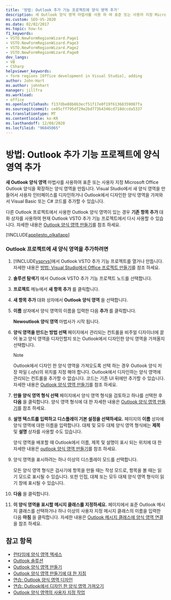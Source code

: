 ```yaml
---
title: '방법: Outlook 추가 기능 프로젝트에 양식 영역 추가'
description: 새 Outlook 양식 영역 마법사를 사용 하 여 표준 또는 사용자 지정 Microsoft Office Outlook 양식을 확장 하는 양식 영역을 만드는 방법에 대해 알아봅니다.
ms.custom: SEO-VS-2020
ms.date: 02/02/2017
ms.topic: how-to
f1_keywords:
- VSTO.NewFormRegionWizard.Page1
- VSTO.NewFormRegionWizard.Page3
- VSTO.NewFormRegionWizard.Page2
- VSTO.NewFormRegionWizard.Page0
dev_langs:
- VB
- CSharp
helpviewer_keywords:
- form regions [Office development in Visual Studio], adding
author: John-Hart
ms.author: johnhart
manager: jillfra
ms.workload:
- office
ms.openlocfilehash: f137dbe88b8b3ecf51f17e0f19f61368359087fa
ms.sourcegitcommit: ce85cff795df29e2bd773b4346cd718dccda5337
ms.translationtype: MT
ms.contentlocale: ko-KR
ms.lasthandoff: 12/08/2020
ms.locfileid: "96845065"
---
```

# <a name="how-to-add-a-form-region-to-an-outlook-add-in-project"></a>방법: Outlook 추가 기능 프로젝트에 양식 영역 추가
  **새 Outlook 양식 영역** 마법사를 사용하여 표준 또는 사용자 지정 Microsoft Office Outlook 양식을 확장하는 양식 영역을 만듭니다. Visual Studio에서 새 양식 영역을 만들어서 사용자 인터페이스를 디자인하거나 Outlook에서 디자인한 양식 영역을 가져와서 Visual Basic 또는 C# 코드를 추가할 수 있습니다.

 다른 Outlook 프로젝트에서 사용한 Outlook 양식 영역이 있는 경우 **기존 항목 추가** 대화 상자를 사용하여 현재 Outlook VSTO 추가 기능 프로젝트에서 다시 사용할 수 있습니다. 자세한 내용은 [Outlook 양식 영역 만들기](../vsto/creating-outlook-form-regions.md)를 참조 하세요.

 [!INCLUDE[appliesto_olkallapp](../vsto/includes/appliesto-olkallapp-md.md)]

### <a name="to-add-a-new-form-region-to-an-outlook-project"></a>Outlook 프로젝트에 새 양식 영역을 추가하려면

1. [!INCLUDE[vsprvs](../sharepoint/includes/vsprvs-md.md)]에서 Outlook VSTO 추가 기능 프로젝트를 열거나 만듭니다. 자세한 내용은 [방법: Visual Studio에서 Office 프로젝트 만들기](../vsto/how-to-create-office-projects-in-visual-studio.md)를 참조 하세요.

2. **솔루션 탐색기** 에서 Outlook VSTO 추가 기능 프로젝트 노드를 선택합니다.

3. **프로젝트** 메뉴에서 **새 항목 추가** 를 클릭합니다.

4. **새 항목 추가** 대화 상자에서 **Outlook 양식 영역** 을 선택합니다.

5. **이름** 상자에서 양식 영역의 이름을 입력한 다음 **추가** 를 클릭합니다.

     **Newoutlook 양식 영역** 마법사가 시작 됩니다.

6. **양식 영역을 만드는 방법 선택** 페이지에서 관리되는 컨트롤을 비주얼 디자이너에 끌어 놓고 양식 영역을 디자인할지 또는 Outlook에서 디자인한 양식 영역을 가져올지 선택합니다.

    > [!NOTE]
    > Outlook에서 디자인 한 양식 영역을 가져오도록 선택 하는 경우 Outlook 양식 저장 파일 (*.ofs*)의 위치를 지정 해야 합니다. Outlook에서 디자인하는 양식 영역에 관리되는 컨트롤을 추가할 수 없습니다. 코드는 기존 UI 뒤에만 추가할 수 있습니다. 자세한 내용은 [Outlook 양식 영역 만들기](../vsto/creating-outlook-form-regions.md)를 참조 하세요.

7. **만들 양식 영역 형식 선택** 페이지에서 양식 영역 형식을 검토하고 하나를 선택한 후 **다음** 을 클릭합니다. 양식 영역 형식에 대 한 자세한 내용은 [Outlook 양식 영역 만들기](../vsto/creating-outlook-form-regions.md)를 참조 하세요.

8. **설명 텍스트를 입력하고 디스플레이 기본 설정을 선택하세요.** 페이지의 **이름** 상자에 양식 영역에 대한 이름을 입력합니다. 대체 및 모두 대체 양식 영역 형식에는 **제목** 및 **설명** 상자를 사용할 수도 있습니다.

     양식 영역을 배포할 때 Outlook에서 이름, 제목 및 설명이 표시 되는 위치에 대 한 자세한 내용은 [outlook 양식 영역 만들기](../vsto/creating-outlook-form-regions.md)를 참조 하세요.

9. 양식 영역을 표시하려는 하나 이상의 디스플레이 모드를 선택합니다.

     모든 양식 영역 형식은 검사기에 항목을 만들 때는 작성 모드로, 항목을 볼 때는 읽기 모드로 표시될 수 있습니다. 또한 인접, 대체 또는 모두 대체 양식 영역 형식이 읽기 창에 표시될 수 있습니다.

10. **다음** 을 클릭합니다.

11. **이 양식 영역을 표시할 메시지 클래스를 지정하세요.** 페이지에서 표준 Outlook 메시지 클래스를 선택하거나 하나 이상의 사용자 지정 메시지 클래스의 이름을 입력한 다음 **마침** 을 클릭합니다. 자세한 내용은 [Outlook 메시지 클래스에 양식 영역 연결](../vsto/associating-a-form-region-with-an-outlook-message-class.md)을 참조 하세요.

## <a name="see-also"></a>참고 항목
- [런타임에 양식 영역 액세스](../vsto/accessing-a-form-region-at-run-time.md)
- [Outlook 솔루션](../vsto/outlook-solutions.md)
- [Outlook 양식 영역 만들기](../vsto/creating-outlook-form-regions.md)
- [Outlook 양식 영역 만들기에 대 한 지침](../vsto/guidelines-for-creating-outlook-form-regions.md)
- [연습: Outlook 양식 영역 디자인](../vsto/walkthrough-designing-an-outlook-form-region.md)
- [연습: Outlook에서 디자인 한 양식 영역 가져오기](../vsto/walkthrough-importing-a-form-region-that-is-designed-in-outlook.md)
- [Outlook 양식 영역의 사용자 지정 작업](../vsto/custom-actions-in-outlook-form-regions.md)
